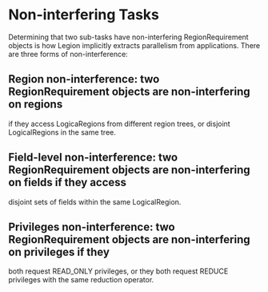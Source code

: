 # Non-interfering Tasks

Determining that two sub-tasks have non-interfering RegionRequirement objects is how Legion
implicitly extracts parallelism from applications.
There are three forms of non-interference:

## Region non-interference: two RegionRequirement objects are non-interfering on regions
if they access LogicaRegions from different region trees, or disjoint LogicalRegions in the same tree.
## Field-level non-interference: two RegionRequirement objects are non-interfering on fields if they access
disjoint sets of fields within the same LogicalRegion.
## Privileges non-interference: two RegionRequirement objects are non-interfering on privileges if they 
both request READ_ONLY privileges, or they both request REDUCE privileges with the same reduction operator.
